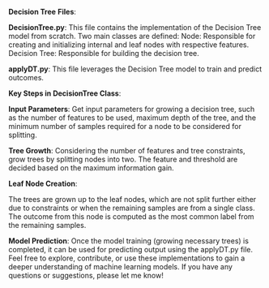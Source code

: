 **Decision Tree**
**Files**:

**DecisionTree.py**:
This file contains the implementation of the Decision Tree model from scratch.
Two main classes are defined:
Node: Responsible for creating and initializing internal and leaf nodes with respective features.
Decision Tree: Responsible for building the decision tree.

**applyDT.py**:
This file leverages the Decision Tree model to train and predict outcomes.

**Key Steps in DecisionTree Class**:

**Input Parameters**:
Get input parameters for growing a decision tree, such as the number of features to be used, maximum depth of the tree, and the minimum number of samples required for a node to be considered for splitting.

**Tree Growth**:
Considering the number of features and tree constraints, grow trees by splitting nodes into two. The feature and threshold are decided based on the maximum information gain.

**Leaf Node Creation**:

The trees are grown up to the leaf nodes, which are not split further either due to constraints or when the remaining samples are from a single class. The outcome from this node is computed as the most common label from the remaining samples.

**Model Prediction**:
Once the model training (growing necessary trees) is completed, it can be used for predicting output using the applyDT.py file.
Feel free to explore, contribute, or use these implementations to gain a deeper understanding of machine learning models. If you have any questions or suggestions, please let me know!
  
